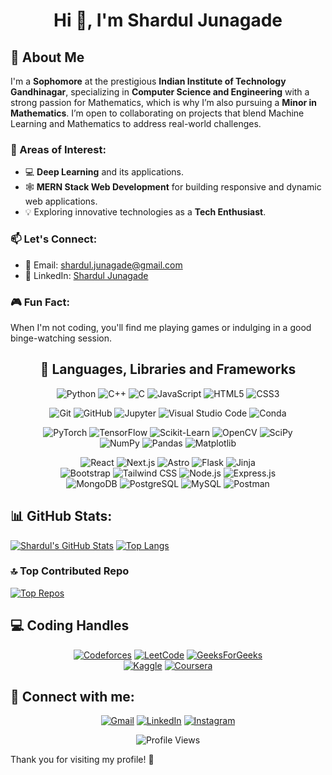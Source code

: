 <h1 align="center">Hi 👋, I'm Shardul Junagade</h1>
<!-- <h3 align="center">Sophomore | Computer Science and Engineering | IIT Gandhinagar</h3> -->

## 💫 About Me

I'm a **Sophomore** at the prestigious **Indian Institute of Technology Gandhinagar**, specializing in **Computer Science and Engineering** with a strong passion for Mathematics, which is why I’m also pursuing a **Minor in Mathematics**. I’m open to collaborating on projects that blend Machine Learning and Mathematics to address real-world challenges.

### 🚀 Areas of Interest:

- 💻 **Deep Learning** and its applications.
- 🕸️ **MERN Stack Web Development** for building responsive and dynamic web applications.
- 💡 Exploring innovative technologies as a **Tech Enthusiast**.

### 📫 Let's Connect:

<!-- - 🌐 Check out my [Portfolio Website](https://) -->
- 📧 Email: [shardul.junagade@gmail.com](mailto:shardul.junagade@gmail.com)
- 💼 LinkedIn: [Shardul Junagade](https://www.linkedin.com/in/shardul-junagade/)

### 🎮 Fun Fact:

When I'm not coding, you'll find me playing games or indulging in a good binge-watching session.






<h2 align="center">🧩 Languages, Libraries and Frameworks</h2>
<!-- https://github.com/Ileriayo/markdown-badges -->

<p>
<div align="center">
  <img src="https://img.shields.io/badge/python-3670A0?style=for-the-badge&logo=python&logoColor=ffdd54" alt="Python" />
  <img src="https://img.shields.io/badge/c++-%2300599C.svg?style=for-the-badge&logo=c%2B%2B&logoColor=white" alt="C++" />
  <img src="https://img.shields.io/badge/c-%2300599C.svg?style=for-the-badge&logo=c&logoColor=white" alt="C" />
  <img src="https://img.shields.io/badge/javascript-%23323330.svg?style=for-the-badge&logo=javascript&logoColor=%23F7DF1E" alt="JavaScript" />
  <img src="https://img.shields.io/badge/html5-%23E34F26.svg?style=for-the-badge&logo=html5&logoColor=white" alt="HTML5" />
  <img src="https://img.shields.io/badge/css3-%231572B6.svg?style=for-the-badge&logo=css3&logoColor=white" alt="CSS3" />
  <!-- <img src="https://img.shields.io/badge/markdown-%23000000.svg?style=for-the-badge&logo=markdown&logoColor=white" alt="Markdown" /> -->
</div>
</p>

<p>
<div align="center">
  <img src="https://img.shields.io/badge/Git-%23F05033.svg?style=for-the-badge&logo=git&logoColor=white" alt="Git" />
  <img src="https://img.shields.io/badge/github-%23121011.svg?style=for-the-badge&logo=github&logoColor=white" alt="GitHub" />
  <!-- <img src="https://img.shields.io/badge/github%20pages-121013?style=for-the-badge&logo=github&logoColor=white" alt="GitHub Pages" /> -->
  <!-- <img src="https://img.shields.io/badge/github_copilot-8957E5?style=for-the-badge&logo=github-copilot&logoColor=white" alt="GitHub Copilot" /> -->
  <img src="https://img.shields.io/badge/jupyter-%23FA0F00.svg?style=for-the-badge&logo=jupyter&logoColor=white" alt="Jupyter" />
  <img src="https://img.shields.io/badge/Visual%20Studio%20Code-0078d7.svg?style=for-the-badge&logo=visual-studio-code&logoColor=white" alt="Visual Studio Code" />
  <!-- <img src="https://img.shields.io/badge/pycharm-143?style=for-the-badge&logo=pycharm&logoColor=black&color=black&labelColor=green" alt="PyCharm" /> -->
  <img src="https://img.shields.io/badge/conda-342B029.svg?&style=for-the-badge&logo=anaconda&logoColor=white" alt="Conda" />
  <!-- <img src="https://img.shields.io/badge/Obsidian-%23483699.svg?style=for-the-badge&logo=obsidian&logoColor=white" alt="Obsidian" /> -->
</div>
</p>

<p>
<div align="center">
  <img src="https://img.shields.io/badge/PyTorch-%23EE4C2C.svg?style=for-the-badge&logo=PyTorch&logoColor=white" alt="PyTorch" />
  <img src="https://img.shields.io/badge/TensorFlow-%23FF6F00.svg?style=for-the-badge&logo=TensorFlow&logoColor=white" alt="TensorFlow" />
  <img src="https://img.shields.io/badge/scikit--learn-%23F7931E.svg?style=for-the-badge&logo=scikit-learn&logoColor=white" alt="Scikit-Learn" />
  <img src="https://img.shields.io/badge/opencv-%23white.svg?style=for-the-badge&logo=opencv&logoColor=white" alt="OpenCV" />
  <img src="https://img.shields.io/badge/SciPy-%230C55A5.svg?style=for-the-badge&logo=scipy&logoColor=%white" alt="SciPy" />
  <br>
  <img src="https://img.shields.io/badge/numpy-%23013243.svg?style=for-the-badge&logo=numpy&logoColor=white" alt="NumPy" />
  <img src="https://img.shields.io/badge/pandas-%23150458.svg?style=for-the-badge&logo=pandas&logoColor=white" alt="Pandas" />
  <img src="https://img.shields.io/badge/Matplotlib-%23ffffff.svg?style=for-the-badge&logo=Matplotlib&logoColor=black" alt="Matplotlib" />
  <!-- <img src="https://img.shields.io/badge/Plotly-%233F4F75.svg?style=for-the-badge&logo=plotly&logoColor=white" alt="Plotly" /> -->
</div>
</p>

<p>
<div align="center">
  <img src="https://img.shields.io/badge/react-%2320232a.svg?style=for-the-badge&logo=react&logoColor=%2361DAFB" alt="React" />
  <img src="https://img.shields.io/badge/next-black?style=for-the-badge&logo=next.js&logoColor=white" alt="Next.js" />
  <img src="https://img.shields.io/badge/astro-%232C2052.svg?style=for-the-badge&logo=astro&logoColor=white" alt="Astro" />
  <img src="https://img.shields.io/badge/flask-%23000.svg?style=for-the-badge&logo=flask&logoColor=white" alt="Flask" />
  <img src="https://img.shields.io/badge/jinja-white.svg?style=for-the-badge&logo=jinja&logoColor=black" alt="Jinja" />
  <br>
  <img src="https://img.shields.io/badge/bootstrap-%23563D7C.svg?style=for-the-badge&logo=bootstrap&logoColor=white" alt="Bootstrap" />
  <img src="https://img.shields.io/badge/tailwindcss-%2338B2AC.svg?style=for-the-badge&logo=tailwind-css&logoColor=white" alt="Tailwind CSS" />
  <img src="https://img.shields.io/badge/Node.js-339933?style=for-the-badge&logo=nodedotjs&logoColor=white" alt="Node.js" />
  <img src="https://img.shields.io/badge/Express.js-000000?style=for-the-badge&logo=express&logoColor=white" alt="Express.js" />
  <br>
  <img src="https://img.shields.io/badge/mongodb-%234ea94b.svg?style=for-the-badge&logo=mongodb&logoColor=white" alt="MongoDB" />
  <img src="https://img.shields.io/badge/postgres-%23316192.svg?style=for-the-badge&logo=postgresql&logoColor=white" alt="PostgreSQL" />
  <img src="https://img.shields.io/badge/mysql-4479A1.svg?style=for-the-badge&logo=mysql&logoColor=white" alt="MySQL" />
  <img src="https://img.shields.io/badge/Postman-FF6C37?style=for-the-badge&logo=postman&logoColor=white" alt="Postman" />
</div>
</p>







## 📊 GitHub Stats:
<!-- https://github.com/anuraghazra/github-readme-stats -->

<p>
  <a href="https://github.com/ShardulJunagade"><img src="https://github-readme-stats.vercel.app/api?username=ShardulJunagade&theme=dark&hide_border=false&show_icons=true" alt="Shardul's GitHub Stats" /></a>
  <a href="https://github.com/ShardulJunagade"><img src="https://github-readme-stats.vercel.app/api/top-langs/?username=ShardulJunagade&theme=dark&hide_border=false&layout=compact&hide=jupyter%20notebook" alt="Top Langs" /></a>
</p>

<!-- [![Shardul's GitHub Stats](https://github-readme-stats.vercel.app/api?username=ShardulJunagade&theme=dark&hide_border=false&show_icons=true)](https://github.com/ShardulJunagade) -->
<!-- [![Shardul's GitHub Streak](https://github-readme-streak-stats.herokuapp.com/?user=ShardulJunagade&theme=dark&hide_border=false)](https://github.com/ShardulJunagade) -->
<!-- [![Top Langs](https://github-readme-stats.vercel.app/api/top-langs/?username=ShardulJunagade&theme=dark&hide_border=false&layout=compact&hide=jupyter%20notebook)](https://github.com/ShardulJunagade) -->

### 🔝 Top Contributed Repo
[![Top Repos](https://github-contributor-stats.vercel.app/api?username=ShardulJunagade&limit=5&theme=dark&hide_border=false&combine_all_yearly_contributions=true)](https://github.com/ShardulJunagade)





## 💻 Coding Handles

<p align="center">
  <a href="https://codeforces.com/profile/ShArDul_0109"><img src="https://img.shields.io/badge/Codeforces-445f9d?style=for-the-badge&logo=Codeforces&logoColor=white" alt="Codeforces" /></a>
  <a href="https://leetcode.com/u/ShArDul_0109/"><img src="https://img.shields.io/badge/LeetCode-000000?style=for-the-badge&logo=LeetCode&logoColor=#d16c06" alt="LeetCode" /></a>
  <a href="https://www.geeksforgeeks.org/user/sharduljapuv/"><img src="https://img.shields.io/badge/GeeksforGeeks-gray?style=for-the-badge&logo=geeksforgeeks&logoColor=35914c" alt="GeeksForGeeks" /></a>
  <!-- <a href="https://www.codechef.com/users/shardul_0109"><img src="https://img.shields.io/badge/CodeChef-%23964B00.svg?style=for-the-badge&logo=CodeChef&logoColor=white" alt="CodeChef" /></a> -->
  <!-- <a href="https://www.hackerrank.com/profile/ShArDul_0109"><img src="https://img.shields.io/badge/-Hackerrank-2EC866?style=for-the-badge&logo=HackerRank&logoColor=white" alt="Hackerrank" /></a> -->
  <br>
  <a href="https://www.kaggle.com/sharduljunagade"><img src="https://img.shields.io/badge/Kaggle-035a7d?style=for-the-badge&logo=kaggle&logoColor=white" alt="Kaggle" /></a>
  <a href="https://www.coursera.org/learner/shardul-junagade"><img src="https://img.shields.io/badge/Coursera-%230056D2.svg?style=for-the-badge&logo=Coursera&logoColor=white" alt="Coursera" /></a>
  <!-- <a href="https://www.udemy.com/"><img src="https://img.shields.io/badge/Udemy-A435F0?style=for-the-badge&logo=Udemy&logoColor=white" alt="Udemy" /></a> -->
</p>




## 🤝 Connect with me:

<p>
<div align="center">
  <a href="mailto:shardul.junagade@gmail.com"><img src="https://img.shields.io/badge/Gmail-D14836?style=for-the-badge&logo=gmail&logoColor=white" alt="Gmail" /></a>
  <a href="https://www.linkedin.com/in/shardul-junagade/"><img src="https://img.shields.io/badge/linkedin-%230077B5.svg?style=for-the-badge&logo=linkedin&logoColor=white" alt="LinkedIn" /></a>
  <a href="https://www.instagram.com/shardul_0109/"><img src="https://img.shields.io/badge/Instagram-%23E4405F.svg?style=for-the-badge&logo=Instagram&logoColor=white" alt="Instagram" /></a>
</div>
</p>


<p align="center"><img src="https://komarev.com/ghpvc/?username=ShardulJunagade&style=for-the-badge&abbreviated=true" alt="Profile Views" /></p>

<!-- <p align="left"> <img src="https://komarev.com/ghpvc/?username=sharduljunagade&label=Profile%20views&color=0e75b6&style=flat" alt="Profile Views" /> </p> -->


Thank you for visiting my profile! 🚀










<!--
**ShardulJunagade/ShardulJunagade** is a ✨ _special_ ✨ repository because its `README.md` (this file) appears on your GitHub profile. -->

<!--
- 👯 I’m looking to collaborate on ...
- 🤔 I’m looking for help with ...
- 💬 Ask me about ...
- 📫 How to reach me: ...
- 😄 Pronouns: ...
- ⚡ Fun fact: ...
-->
